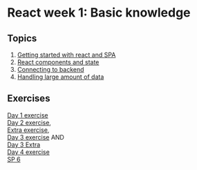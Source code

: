 # React week 1: Basic knowledge


## Topics
1. [Getting started with react and SPA](w1d1_es6_react.md)  
2. [React components and state](w1d2_state.md)  
3. [Connecting to backend](w1d3_ajax_jsonserver.md)
4. [Handling large amount of data](w1d4_large_data.md)

## Exercises
[Day 1 exercise](https://docs.google.com/document/d/1OGHsWR8gvubw4R64GBEQqkiPxZutxmWFsd7Ac5z0ygg/edit?usp=sharing)    
[Day 2 exercise](https://docs.google.com/document/d/1EYmpm-ssahbIvax8t0MxOEjAhw9cEvt8Ggu-tMULZB0/edit?usp=sharing),   
[Extra exercise](https://docs.google.com/document/d/15oxKKJXSJ1uju8wmRJNXnSE2QuegfwL-Rm3dmtBOhfw/edit?usp=sharing),   
[Day 3 exercise](https://docs.google.com/document/d/1Yv7bXR6ZgL_ZXJWvzawmTVD3tN42rJktulqxhGV-HuE/edit?usp=sharing) AND   
[Day 3 Extra](../../exercises/daily/REACT_W1D3_Fetch_UI_Updates2.md)   
[Day 4 exercise](../../exercises/daily/REACT_W1D4_Large_data.md)    
[SP 6](../../exercises/SPs/SP6.md)    

